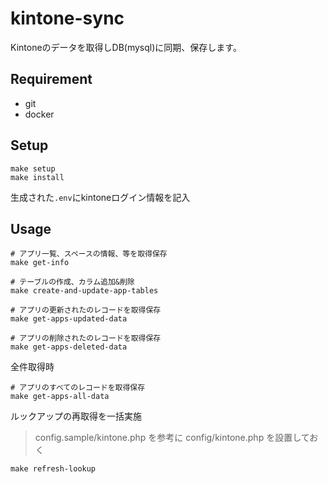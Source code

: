kintone-sync
============

Kintoneのデータを取得しDB(mysql)に同期、保存します。

## Requirement

* git
* docker

## Setup

```
make setup
make install
```

生成された`.env`にkintoneログイン情報を記入

## Usage

```
# アプリ一覧、スペースの情報、等を取得保存
make get-info

# テーブルの作成、カラム追加&削除
make create-and-update-app-tables

# アプリの更新されたのレコードを取得保存
make get-apps-updated-data

# アプリの削除されたのレコードを取得保存
make get-apps-deleted-data

```

全件取得時

```
# アプリのすべてのレコードを取得保存
make get-apps-all-data
```

ルックアップの再取得を一括実施

> config.sample/kintone.php を参考に config/kintone.php を設置しておく

```
make refresh-lookup
```
